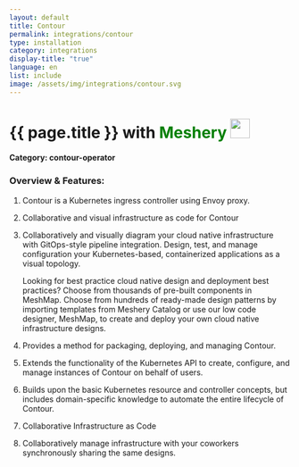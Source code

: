 ```yaml
---
layout: default
title: Contour
permalink: integrations/contour
type: installation
category: integrations
display-title: "true"
language: en
list: include
image: /assets/img/integrations/contour.svg
---
```


<h1>{{ page.title }} with <span style="font-weight: bold; color: green;">Meshery</span> <img src="{{ page.image }}" style="width: 35px; height: 35px;" /></h1>


#### Category: contour-operator

### Overview & Features:
1. Contour is a Kubernetes ingress controller using Envoy proxy.

2. Collaborative and visual infrastructure as code for Contour

4. 
    Collaboratively and visually diagram your cloud native infrastructure with GitOps-style pipeline integration. Design, test, and manage configuration your Kubernetes-based, containerized applications as a visual topology.



    Looking for best practice cloud native design and deployment best practices? Choose from thousands of pre-built components in MeshMap. Choose from hundreds of ready-made design patterns by importing templates from Meshery Catalog or use our low code designer, MeshMap, to create and deploy your own cloud native infrastructure designs.



5. Provides a method for packaging, deploying, and managing Contour.

6. Extends the functionality of the Kubernetes API to create, configure, and manage instances of Contour on behalf of users.

7. Builds upon the basic Kubernetes resource and controller concepts, but includes domain-specific knowledge to automate the entire lifecycle of Contour.

8. Collaborative Infrastructure as Code

9. Collaboratively manage infrastructure with your coworkers synchronously sharing the same designs.


